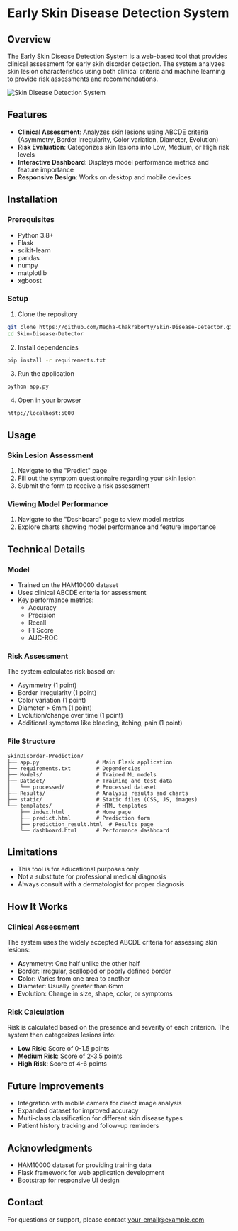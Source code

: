 # Early Skin Disease Detection System

## Overview
The Early Skin Disease Detection System is a web-based tool that provides clinical assessment for early skin disorder detection. The system analyzes skin lesion characteristics using both clinical criteria and machine learning to provide risk assessments and recommendations.

![Skin Disease Detection System](https://github.com/Megha-Chakraborty/Skin-Disease-Detector/raw/main/static/images/screenshot.png)

## Features
- **Clinical Assessment**: Analyzes skin lesions using ABCDE criteria (Asymmetry, Border irregularity, Color variation, Diameter, Evolution)
- **Risk Evaluation**: Categorizes skin lesions into Low, Medium, or High risk levels
- **Interactive Dashboard**: Displays model performance metrics and feature importance
- **Responsive Design**: Works on desktop and mobile devices

## Installation

### Prerequisites
- Python 3.8+
- Flask
- scikit-learn
- pandas
- numpy
- matplotlib
- xgboost

### Setup
1. Clone the repository
```bash
git clone https://github.com/Megha-Chakraborty/Skin-Disease-Detector.git
cd Skin-Disease-Detector
```

2. Install dependencies
```bash
pip install -r requirements.txt
```

3. Run the application
```bash
python app.py
```

4. Open in your browser
```
http://localhost:5000
```

## Usage

### Skin Lesion Assessment
1. Navigate to the "Predict" page
2. Fill out the symptom questionnaire regarding your skin lesion
3. Submit the form to receive a risk assessment

### Viewing Model Performance
1. Navigate to the "Dashboard" page to view model metrics
2. Explore charts showing model performance and feature importance

## Technical Details

### Model
- Trained on the HAM10000 dataset
- Uses clinical ABCDE criteria for assessment
- Key performance metrics:
  - Accuracy
  - Precision
  - Recall
  - F1 Score
  - AUC-ROC

### Risk Assessment
The system calculates risk based on:
- Asymmetry (1 point)
- Border irregularity (1 point)
- Color variation (1 point)
- Diameter > 6mm (1 point)
- Evolution/change over time (1 point)
- Additional symptoms like bleeding, itching, pain (1 point)

### File Structure
```
SkinDisorder-Prediction/
├── app.py                  # Main Flask application
├── requirements.txt        # Dependencies
├── Models/                 # Trained ML models
├── Dataset/                # Training and test data
│   └── processed/          # Processed dataset
├── Results/                # Analysis results and charts
├── static/                 # Static files (CSS, JS, images)
└── templates/              # HTML templates
    ├── index.html          # Home page
    ├── predict.html        # Prediction form
    ├── prediction_result.html  # Results page
    └── dashboard.html      # Performance dashboard
```

## Limitations
- This tool is for educational purposes only
- Not a substitute for professional medical diagnosis
- Always consult with a dermatologist for proper diagnosis

## How It Works

### Clinical Assessment
The system uses the widely accepted ABCDE criteria for assessing skin lesions:
- **A**symmetry: One half unlike the other half
- **B**order: Irregular, scalloped or poorly defined border
- **C**olor: Varies from one area to another
- **D**iameter: Usually greater than 6mm
- **E**volution: Change in size, shape, color, or symptoms

### Risk Calculation
Risk is calculated based on the presence and severity of each criterion. The system then categorizes lesions into:
- **Low Risk**: Score of 0-1.5 points
- **Medium Risk**: Score of 2-3.5 points
- **High Risk**: Score of 4-6 points

## Future Improvements
- Integration with mobile camera for direct image analysis
- Expanded dataset for improved accuracy
- Multi-class classification for different skin disease types
- Patient history tracking and follow-up reminders

## Acknowledgments
- HAM10000 dataset for providing training data
- Flask framework for web application development
- Bootstrap for responsive UI design

## Contact
For questions or support, please contact [your-email@example.com](mailto:ch.megha0401@gmail.com)
